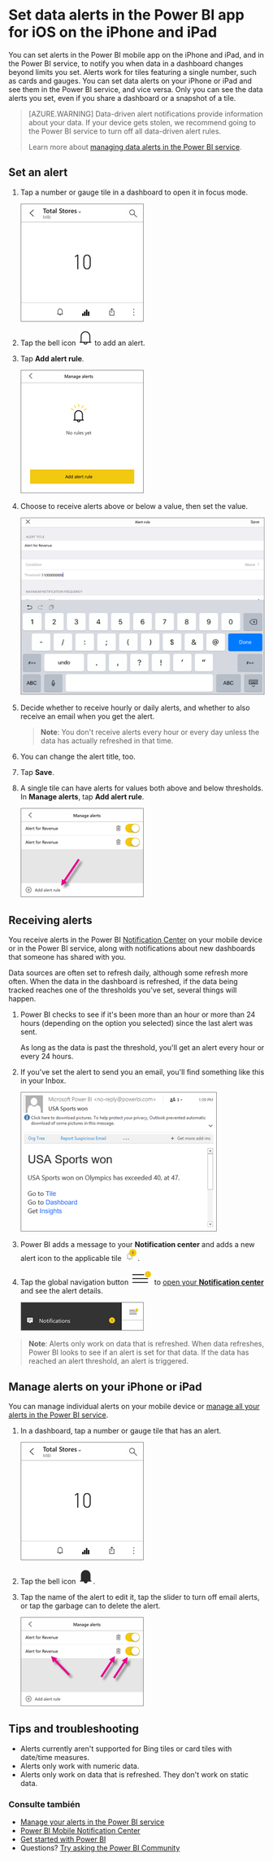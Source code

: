<properties
   pageTitle="Set data alerts in the Power BI app for iOS on the iPhone and iPad"
   description="Learn to set alerts to notify you when data in a dashboard changes beyond limits you set in the Power BI mobile app for iOS and in the Power BI service."
   services="powerbi"
   documentationCenter=""
   authors="maggiesMSFT"
   manager="mblythe"
   backup=""
   editor=""
   tags=""
   qualityFocus="no"
   qualityDate=""/>

<tags
   ms.service="powerbi"
   ms.devlang="NA"
   ms.topic="article"
   ms.tgt_pltfrm="NA"
   ms.workload="powerbi"
   ms.date="10/10/2016"
   ms.author="maggies"/>

# Set data alerts in the Power BI app for iOS on the iPhone and iPad

You can set alerts in the Power BI mobile app on the iPhone and iPad, and in the Power BI service, to notify you when data in a dashboard changes beyond limits you set. Alerts work for tiles featuring a single number, such as cards and gauges. You can set data alerts on your iPhone or iPad and see them in the Power BI service, and vice versa. Only you can see the data alerts you set, even if you share a dashboard or a snapshot of a tile.

> [AZURE.WARNING] Data-driven alert notifications provide information about your data. If your device gets stolen, we recommend going to the Power BI service to turn off all data-driven alert rules. 
> 
> Learn more about <bpt id="p1">[</bpt>managing data alerts in the Power BI service<ept id="p1">](powerbi-service-set-data-alerts.md)</ept>.

## Set an alert

1.  Tap a number or gauge tile in a dashboard to open it in focus mode.  

    ![](media/powerbi-mobile-set-data-alerts-in-the-iphone-app/power-bi-iphone-card-visual.png)

2.  Tap the bell icon <ph id="ph1">![](media/powerbi-mobile-set-data-alerts-in-the-iphone-app/power-bi-iphone-alert-icon.png)</ph> to add an alert.  

3.  Tap <bpt id="p1">**</bpt>Add alert rule<ept id="p1">**</ept>.

    ![](media/powerbi-mobile-set-data-alerts-in-the-iphone-app/power-bi-iphone-add-alert-rule.png)

4.  Choose to receive alerts above or below a value, then set the value.

    ![](media/powerbi-mobile-set-data-alerts-in-the-iphone-app/power-bi-iphone-set-alert-threshold.png)

4.  Decide whether to receive hourly or daily alerts, and whether to also receive an email when you get the alert.

    ><bpt id="p1">**</bpt>Note<ept id="p1">**</ept>: You don't receive alerts every hour or every day unless the data has actually refreshed in that time.

6.  You can change the alert title, too.

6.  Tap <bpt id="p1">**</bpt>Save<ept id="p1">**</ept>.

7.  A single tile can have alerts for values both above and below thresholds. In <bpt id="p1">**</bpt>Manage alerts<ept id="p1">**</ept>, tap <bpt id="p2">**</bpt>Add alert rule<ept id="p2">**</ept>.

    ![](media/powerbi-mobile-set-data-alerts-in-the-iphone-app/power-bi-iphone-add-another-alert-rule.png)

## Receiving alerts

You receive alerts in the Power BI <bpt id="p1">[</bpt>Notification Center<ept id="p1">](powerbi-mobile-notification-center.md)</ept> on your mobile device or in the Power BI service, along with notifications about new dashboards that someone has shared with you.

Data sources are often set to refresh daily, although some refresh more often. When the data in the dashboard is refreshed, if the data being tracked reaches one of the thresholds you've set, several things will happen.

1.  Power BI checks to see if it's been more than an hour or more than 24 hours (depending on the option you selected) since the last alert was sent.

    As long as the data is past the threshold, you'll get an alert every hour or every 24 hours.

2.  If you've set the alert to send you an email, you'll find something like this in your Inbox.

    ![](media/powerbi-mobile-set-data-alerts-in-the-iphone-app/powerbi-alerts-email.png)

3.  Power BI adds a message to your <bpt id="p1">**</bpt>Notification center<ept id="p1">**</ept> and adds a new alert icon to the applicable tile <ph id="ph1">![](media/powerbi-mobile-set-data-alerts-in-the-iphone-app/powerbi-alert-tile-notification-icon.png)</ph>.


4. Tap the global navigation button <ph id="ph1">![](media/powerbi-mobile-set-data-alerts-in-the-iphone-app/power-bi-iphone-alert-global-nav-button.png)</ph> to <bpt id="p1">[</bpt>open your <bpt id="p2">**</bpt>Notification center<ept id="p2">**</ept><ept id="p1">](powerbi-mobile-notification-center.md)</ept> and see the alert details.

     ![](media/powerbi-mobile-set-data-alerts-in-the-iphone-app/power-bi-iphone-notifications.png) 

><bpt id="p1">**</bpt>Note<ept id="p1">**</ept>: Alerts only work on data that is refreshed. When data refreshes, Power BI looks to see if an alert is set for that data. If the data has reached an alert threshold, an alert is triggered.

## Manage alerts on your iPhone or iPad

You can manage individual alerts on your mobile device or <bpt id="p1">[</bpt>manage all your alerts in the Power BI service<ept id="p1">](powerbi-service-set-data-alerts.md)</ept>.

1.  In a dashboard, tap a number or gauge tile that has an alert.  

    ![](media/powerbi-mobile-set-data-alerts-in-the-iphone-app/power-bi-iphone-card-visual.png)

2.  Tap the bell icon <ph id="ph1">![](media/powerbi-mobile-set-data-alerts-in-the-iphone-app/power-bi-iphone-has-alert-icon.png)</ph>.  

3. Tap the name of the alert to edit it, tap the slider to turn off email alerts, or tap the garbage can to delete the alert.

    ![](media/powerbi-mobile-set-data-alerts-in-the-iphone-app/power-bi-iphone-edit-delete-alert.png)

## Tips and troubleshooting
- Alerts currently aren't supported for Bing tiles or card tiles with date/time measures.
- Alerts only work with numeric data.
- Alerts only work on data that is refreshed. They don't work on static data.

### Consulte también  
- [Manage your alerts in the Power BI service](powerbi-service-set-data-alerts.md)
- [Power BI Mobile Notification Center](powerbi-mobile-notification-center.md)
- [Get started with Power BI](powerbi-service-get-started.md)  
- Questions? [Try asking the Power BI Community](http://community.powerbi.com/)
